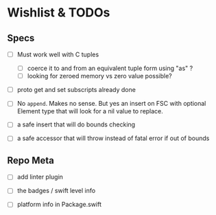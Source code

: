 # Wishlist & TODOs


## Specs
- [ ] Must work well with C tuples
    - [ ] coerce it to and from an equivalent tuple form using "as" ?
    - [ ] looking for zeroed memory vs zero value possible?
- [ ] proto get and set subscripts already done
- [ ] No `append`. Makes no sense. But yes an insert on FSC with optional Element type that will look for a nil value to replace.
- [ ] a safe insert that will do bounds checking
- [ ] a safe accessor that will throw instead of fatal error if out of bounds


## Repo Meta
- [ ] add linter plugin
- [ ] the badges / swift level info
- [ ] platform info in Package.swift


